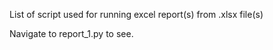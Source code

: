 List of script used for running excel report(s) from .xlsx file(s)

Navigate to report_1.py to see.
